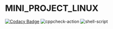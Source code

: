 # MINI_PROJECT_LINUX
[![Codacy Badge](https://api.codacy.com/project/badge/Grade/8b5de131faa3443a8a5f9f48d7d433dd)](https://app.codacy.com/gh/99002657/MINI_PROJECT_LINUX?utm_source=github.com&utm_medium=referral&utm_content=99002657/MINI_PROJECT_LINUX&utm_campaign=Badge_Grade)
![cppcheck-action](https://github.com/99002657/MINI_PROJECT_LINUX/workflows/cppcheck-action/badge.svg)
![shell-script](https://github.com/99002657/MINI_PROJECT_LINUX/workflows/Valgrind/badge.svg?branch=master)
